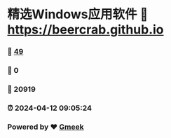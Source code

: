 # 精选Windows应用软件 :link: https://beercrab.github.io 
### :page_facing_up: [49](https://beercrab.github.io/tag.html) 
### :speech_balloon: 0 
### :hibiscus: 20919 
### :alarm_clock: 2024-04-12 09:05:24 
### Powered by :heart: [Gmeek](https://github.com/Meekdai/Gmeek)
